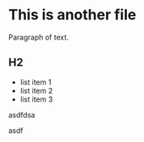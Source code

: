 # This is another file

Paragraph of text.

## H2

- list item 1
- list item 2
- list item 3


asdfdsa


asdf
